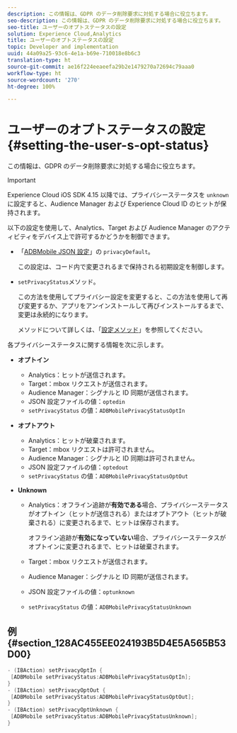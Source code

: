 ```yaml
---
description: この情報は、GDPR のデータ削除要求に対処する場合に役立ちます。
seo-description: この情報は、GDPR のデータ削除要求に対処する場合に役立ちます。
seo-title: ユーザーのオプトステータスの設定
solution: Experience Cloud,Analytics
title: ユーザーのオプトステータスの設定
topic: Developer and implementation
uuid: 44a09a25-93c6-4e1a-b69e-710018e8b6c3
translation-type: ht
source-git-commit: ae16f224eeaeefa29b2e1479270a72694c79aaa0
workflow-type: ht
source-wordcount: '270'
ht-degree: 100%

---
```



# ユーザーのオプトステータスの設定 {#setting-the-user-s-opt-status}

この情報は、GDPR のデータ削除要求に対処する場合に役立ちます。

>[!IMPORTANT]
>
>Experience Cloud iOS SDK 4.15 以降では、プライバシーステータスを `unknown` に設定すると、Audience Manager および Experience Cloud ID のヒットが保持されます。

以下の設定を使用して、Analytics、Target および Audience Manager のアクティビティをデバイス上で許可するかどうかを制御できます。

* 「[ADBMobile JSON 設定](/help/ios/configuration/json-config/json-config.md)」の `privacyDefault`。

   この設定は、コード内で変更されるまで保持される初期設定を制御します。

* `setPrivacyStatus`メソッド。

   この方法を使用してプライバシー設定を変更すると、この方法を使用して再び変更するか、アプリをアンインストールして再びインストールするまで、変更は永続的になります。

   メソッドについて詳しくは、「[設定メソッド](/help/ios/configuration/json-config/json-config.md)」を参照してください。

各プライバシーステータスに関する情報を次に示します。

* **オプトイン**

   * Analytics：ヒットが送信されます。
   * Target：mbox リクエストが送信されます。
   * Audience Manager：シグナルと ID 同期が送信されます。
   * JSON 設定ファイルの値：`optedin`
   * `setPrivacyStatus` の値：`ADBMobilePrivacyStatusOptIn`

* **オプトアウト**

   * Analytics：ヒットが破棄されます。
   * Target：mbox リクエストは許可されません。
   * Audience Manager：シグナルと ID 同期は許可されません。
   * JSON 設定ファイルの値：`optedout`
   * `setPrivacyStatus` の値：`ADBMobilePrivacyStatusOptOut`

* **Unknown**

   * Analytics：オフライン追跡が&#x200B;**有効である**&#x200B;場合、プライバシーステータスがオプトイン（ヒットが送信される）またはオプトアウト（ヒットが破棄される）に変更されるまで、ヒットは保存されます。

      オフライン追跡が&#x200B;**有効になっていない**&#x200B;場合、プライバシーステータスがオプトインに変更されるまで、ヒットは破棄されます。

   * Target：mbox リクエストが送信されます。
   * Audience Manager：シグナルと ID 同期が送信されます。
   * JSON 設定ファイルの値：`optunknown`
   * `setPrivacyStatus` の値：`ADBMobilePrivacyStatusUnknown`

## 例 {#section_128AC455EE024193B5D4E5A565B53D00}

```objective-c
- (IBAction) setPrivacyOptIn { 
 [ADBMobile setPrivacyStatus:ADBMobilePrivacyStatusOptIn]; 
} 
- (IBAction) setPrivacyOptOut { 
 [ADBMobile setPrivacyStatus:ADBMobilePrivacyStatusOptOut]; 
} 
- (IBAction) setPrivacyOptUnknown { 
 [ADBMobile setPrivacyStatus:ADBMobilePrivacyStatusUnknown]; 
}
```

